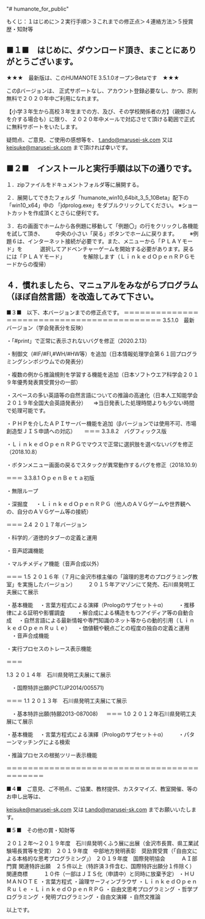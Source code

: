 "# humanote_for_public"

もくじ：１はじめに＞２実行手順＞３これまでの修正点＞４連絡方法＞５授賞歴・知財等


■１■　はじめに、ダウンロード頂き、まことにありがとうございます。 
-------------------------------------------------------------------------------------
★★★　最新版は、このHUMANOTE 3.5.1.0オープンBetaです　★★★

このβバージョンは、
正式サポートなし、アカウント登録必要なし、かつ、原則無料で２０２０年中ご利用になれます。

【小学３年生から高校３年生までの方、及び、その学校関係者の方】（親御さんを介する場合も）に限り、
２０２０年中メールで対応させて頂ける範囲で正式に無料サポートをいたします。

疑問点、ご意見、ご使用の感想等を、
t.ando@marusei-sk.com 又は keisuke@marusei-sk.com まで頂ければ幸いです。


■２■　インストールと実行手順は以下の通りです。 
-------------------------------------------------------------------------------------
１．zipファイルをドキュメントフォルダ等に展開する。

２．展開してできたフォルダ「humanote_win10_64bit_3_5_10Beta」配下の「win10_x64」中の
    「jdprolog.exe」をダブルクリックしてください。
    ※ショートカットを作成頂くとさらに便利です。
    
３．右の画面でホームから各例題に移動して「例題〇」の行をクリックし各機能を試して頂き、
　　中央の小さい「戻る」ボタンでホームに戻ります。
　　※例題６は、インターネット接続が必要です。また、メニューから「ＰＬＡＹモード」を
　　　選択してアドベンチャーゲームを開始する必要があります。戻るには「ＰＬＡＹモード」
　　　を解除します（ＬｉｎｋｅｄＯｐｅｎＲＰＧモードからの復帰）

４．慣れましたら、マニュアルをみながらプログラム（ほぼ自然言語）を改造してみて下さい。
-------------------------------------------------------------------------------------


■３■　以下、本バージョンまでの修正点です。
＝＝＝＝＝＝＝＝＝＝＝＝＝＝＝＝＝＝＝＝＝＝＝＝＝＝＝＝＝＝＝＝＝＝＝＝＝＝＝＝＝＝＝
3.5.1.0　最新バージョン（学会発表分を反映）

・「#print」で正常に表示されないバグを修正（2020.2.13）

・制御文（#IF/#FI,#WH/#HW等）を追加（日本情報処理学会第６１回プログラミングシンポジウムでの発表分）

・複数の例から推論規則を学習する機能を追加（日本ソフトウエア科学会２０１９年優秀発表賞受賞分の一部）

・スペースの多い英語等の自然言語についての推論の高速化（日本人工知能学会２０１９年全国大会英語発表分）
　⇒当日発表した処理時間よりも少ない時間で処理可能です。

・ＰＨＰを介したＡＰＩサーバー機能を追加（βバージョンでは使用不可、市場創造型ＪＩＳ申請への対応）
　
＝＝＝ 
3.3.8.2　バグフィックス版 

・ＬｉｎｋｅｄＯｐｅｎＲＰＧでマウスで正常に選択肢を選べないバグを修正（2018.10.8） 

・ボタンメニュー画面の戻るでスタックが異常動作するバグを修正（2018.10.9）

＝＝＝
3.3.8.1 ＯｐｅｎＢｅｔａ初版

・無限ループ

・深掘度
　
・ＬｉｎｋｅｄＯｐｅｎＲＰＧ（他人のＡＶＧゲームや世界観への、自分のＡＶＧゲーム等の接続）

＝＝＝
2.4 ２０１７年バージョン

・科学的／道徳的タブーの定義と運用

・音声認識機能

・マルチメディア機能（音声合成以外）

＝＝＝
1.5 ２０１６年（７月に金沢市様主催の「論理的思考のプログラミング教室」を実施したバージョン）
　　２０１５年アマゾンにて発売、石川県発明工夫展にて展示

・基本機能
　・言葉方程式による演繹（Prologのサブセット＋α）
　　・推移律による証明や影響調査
　　・解合成による構造をもつアイディア等の自動合成
　・自然言語による最新情報や専門知識のネット等からの動的引用（ＬｉｎｋｅｄＯｐｅｎＲｕｌｅ）
　・価値観や観点ごとの程度の独自の定義と運用
　・音声合成機能

・実行プロセスのトレース表示機能

＝＝＝

1.3 ２０１４年　石川県発明工夫展にて展示

　・国際特許出願(PCT/JP2014/005571)

＝＝＝
1.1 ２０１３年　石川県発明工夫展にて展示

　・基本特許出願(特願2013-087008)
　
＝＝＝
1.0 ２０１２年石川県発明工夫展にて展示

・基本機能
　・言葉方程式による演繹（Prologのサブセット＋α）
　　・パターンマッチングによる検索

・推論プロセスの根拠ツリー表示機能

＝＝＝＝＝＝＝＝＝＝＝＝＝＝＝＝＝＝＝＝＝＝＝＝＝＝＝＝＝＝＝＝＝＝＝＝＝＝＝＝＝＝＝

■４■　ご意見、ご不明点、ご協業、教材提供、カスタマイズ、教室開催、等の
お申し出等は、

keisuke@marusei-sk.com 又は t.ando@marusei-sk.com
までお願いいたします。

■５■　その他の賞・知財等

２０１２年～２０１９年度　石川県発明くふう展に出展（金沢市長賞、県工業試験場長賞等を受賞）
２０１９年度　中部地方発明表彰　奨励賞受賞（「自由文による本格的な思考プログラミング」）
２０１９年度　国際発明協会　　　ＡＩ部門賞
関連特許出願　２５件以上（特許済３件含む、国際特許出願分１件除く）
関連商標　　　１０件（一部はＪＩＳ化（申請中）と同時に放棄予定）
・ＨＵＭＡＮＯＴＥ
・言葉方程式
・論理サーフィンブラウザ
・ＬｉｎｋｅｄＯｐｅｎＲｕｌｅ
・ＬｉｎｋｅｄＯｐｅｎＲＰＧ
・自由文思考プログラミング
・哲学プログラミング
・発明プログラミング
・自由文演繹
・自然文推論

以上です。

